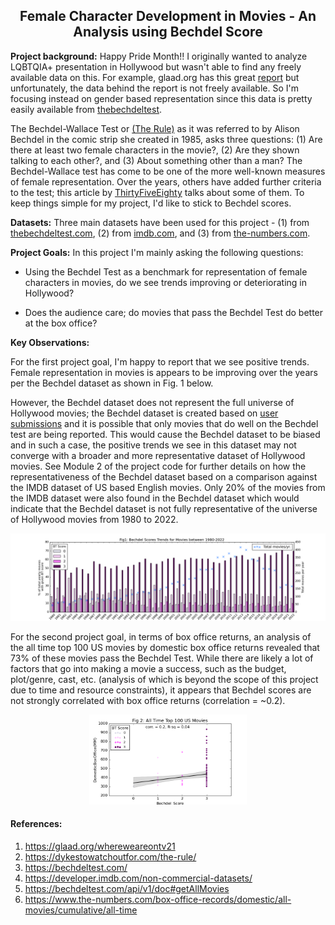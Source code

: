 ## <center> Female Character Development in Movies - An Analysis using Bechdel Score </center>


<b>Project background:</b> Happy Pride Month!! I originally wanted to analyze LQBTQIA+ presentation in Hollywood but wasn't able to find any freely available data on this. For example, glaad.org has this great [report](https://glaad.org/whereweareontv21) but unfortunately, the data behind the report is not freely available. So I'm focusing instead on gender based representation since this data is pretty easily available from [thebechdeltest](https://bechdeltest.com/). 

The Bechdel-Wallace Test or [(The Rule)](https://dykestowatchoutfor.com/the-rule/) as it was referred to by Alison Bechdel in the comic strip she created in 1985, asks three questions: (1) Are there at least two female characters in the movie?, (2) Are they shown talking to each other?, and (3) About something other than a man? The Bechdel-Wallace test has come to be one of the more well-known measures of female representation. Over the years, others have added further criteria to the test; this article by [ThirtyFiveEighty](https://projects.fivethirtyeight.com/next-bechdel/) talks about some of them. To keep things simple for my project, I'd like to stick to Bechdel scores.


<b>Datasets:</b> Three main datasets have been used for this project - (1) from [thebechdeltest.com](https://bechdeltest.com/api/v1/doc#getAllMovies), (2) from [imdb.com](https://developer.imdb.com/non-commercial-datasets/), and (3) from [the-numbers.com](https://www.the-numbers.com/box-office-records/domestic/all-movies/cumulative/all-time).


<b>Project Goals:</b> In this project I'm mainly asking the following questions:

* Using the Bechdel Test as a benchmark for representation of female characters in movies, do we see trends improving or deteriorating in Hollywood?

* Does the audience care; do movies that pass the Bechdel Test do better at the box office?

<b>Key Observations:</b>

For the first project goal, I'm happy to report that we see positive trends. Female representation in movies is appears to be improving over the years per the  Bechdel dataset as shown in Fig. 1 below. 

However, the Bechdel dataset does not represent the full universe of Hollywood movies; the Bechdel dataset is created based on [user submissions](https://bechdeltest.com/add/) and it is possible that only movies that do well on the Bechdel test are being reported. This would cause the Bechdel dataset to be biased and in such a case, the positive trends we see in this dataset may not converge with a broader and more representative dataset of Hollywood movies. See Module 2 of the project code for further details on how the representativeness of the Bechdel dataset based on a comparison against the IMDB dataset of US based English movies. Only 20% of the movies from the IMDB dataset were also found in the Bechdel dataset which would indicate that the Bechdel dataset is not fully representative of the universe of Hollywood movies from 1980 to 2022.

![YearlyBechdelScoreTrends_new](YearlyBechdelScoreTrends.png)

For the second project goal, in terms of box office returns, an analysis of the all time top 100 US movies by domestic box office returns revealed that 73% of these movies pass the Bechdel Test. While there are likely a lot of factors that go into making a movie a success, such as the budget, plot/genre, cast, etc. (analysis of which is beyond the scope of this project due to time and resource constraints), it appears that Bechdel scores are not strongly correlated with box office returns (correlation = ~0.2).

<p align = center>
  <img src="BScoreBOReturns.png" alt="drawing" width="50%"  height ="50%"/>
</p>

#### References:
1. https://glaad.org/whereweareontv21
2. https://dykestowatchoutfor.com/the-rule/
3. https://bechdeltest.com/
4. https://developer.imdb.com/non-commercial-datasets/
5. https://bechdeltest.com/api/v1/doc#getAllMovies
6. https://www.the-numbers.com/box-office-records/domestic/all-movies/cumulative/all-time
